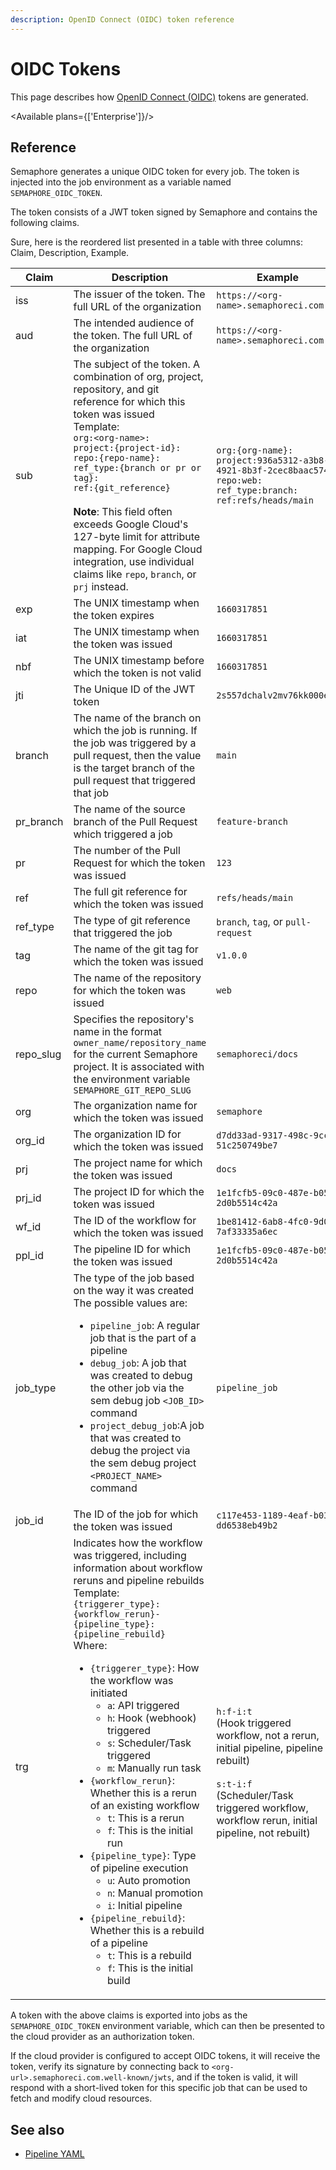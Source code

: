 ```yaml
---
description: OpenID Connect (OIDC) token reference
---
```


# OIDC Tokens

This page describes how [OpenID Connect (OIDC)](../using-semaphore/openid) tokens are generated.

<Available plans={['Enterprise']}/>

## Reference

Semaphore generates a unique OIDC token for every job. The token is injected into the job environment as a variable named `SEMAPHORE_OIDC_TOKEN`.

The token consists of a JWT token signed by Semaphore and contains the following claims.

Sure, here is the reordered list presented in a table with three columns: Claim, Description, Example.

| Claim       | Description                                               | Example                              |
|-------------|-----------------------------------------------------------|--------------------------------------|
| iss         | The issuer of the token. The full URL of the organization | `https://<org-name>.semaphoreci.com` |
| aud         | The intended audience of the token. The full URL of the organization | `https://<org-name>.semaphoreci.com` |
| sub         | The subject of the token. A combination of org, project, repository, and git reference for which this token was issued<br/>Template:<br/> `org:<org-name>:`<br/>`project:{project-id}:`<br/>`repo:{repo-name}:`<br/>`ref_type:{branch or pr or tag}:`<br/>`ref:{git_reference}`<br/><br/>**Note**: This field often exceeds Google Cloud's 127-byte limit for attribute mapping. For Google Cloud integration, use individual claims like `repo`, `branch`, or `prj` instead. | `org:{org-name}:`<br/>`project:936a5312-a3b8-4921-8b3f-2cec8baac574:`<br/>`repo:web:`<br/>`ref_type:branch:`<br/>`ref:refs/heads/main` |
| exp         | The UNIX timestamp when the token expires  | `1660317851` |
| iat         | The UNIX timestamp when the token was issued | `1660317851` |
| nbf         | The UNIX timestamp before which the token is not valid | `1660317851` |
| jti         | The Unique ID of the JWT token | `2s557dchalv2mv76kk000el1` |
| branch      | The name of the branch on which the job is running. If the job was triggered by a pull request, then the value is the target branch of the pull request that triggered that job | `main` |
| pr_branch   | The name of the source branch of the Pull Request which triggered a job | `feature-branch` |
| pr          | The number of the Pull Request for which the token was issued  | `123` |
| ref         | The full git reference for which the token was issued  | `refs/heads/main` |
| ref_type    | The type of git reference that triggered the job  | `branch`, `tag`, or `pull-request` |
| tag         | The name of the git tag for which the token was issued    | `v1.0.0`   |
| repo        | The name of the repository for which the token was issued | `web` |
| repo_slug   | Specifies the repository's name in the format `owner_name/repository_name` for the current Semaphore project. It is associated with the environment variable `SEMAPHORE_GIT_REPO_SLUG` | `semaphoreci/docs`  |
| org         | The organization name for which the token was issued | `semaphore` |
| org_id      | The organization ID for which the token was issued | `d7dd33ad-9317-498c-9cc6-51c250749be7` |
| prj         | The project name for which the token was issued | `docs` |
| prj_id      | The project ID for which the token was issued | `1e1fcfb5-09c0-487e-b051-2d0b5514c42a` |
| wf_id       | The ID of the workflow for which the token was issued | `1be81412-6ab8-4fc0-9d0d-7af33335a6ec` |
| ppl_id      | The pipeline ID for which the token was issued | `1e1fcfb5-09c0-487e-b051-2d0b5514c42a` |
| job_type    | The type of the job based on the way it was created <br/>The possible values are:<ul><li>`pipeline_job`: A regular job that is the part of a pipeline</li><li>`debug_job`: A job that was created to debug the other job via the sem debug job `<JOB_ID>` command</li><li>`project_debug_job`:A job that was created to debug the project via the sem debug project `<PROJECT_NAME>` command</li></ul> | `pipeline_job` |
| job_id      | The ID of the job for which the token was issued | `c117e453-1189-4eaf-b03a-dd6538eb49b2` |
| trg         | Indicates how the workflow was triggered, including information about workflow reruns and pipeline rebuilds<br/>Template: `{triggerer_type}:{workflow_rerun}-{pipeline_type}:{pipeline_rebuild}`<br/>Where:<ul><li>`{triggerer_type}`: How the workflow was initiated<ul><li>`a`: API triggered</li><li>`h`: Hook (webhook) triggered</li><li>`s`: Scheduler/Task triggered</li><li>`m`: Manually run task</li></ul></li><li>`{workflow_rerun}`: Whether this is a rerun of an existing workflow<ul><li>`t`: This is a rerun</li><li>`f`: This is the initial run</li></ul></li><li>`{pipeline_type}`: Type of pipeline execution<ul><li>`u`: Auto promotion</li><li>`n`: Manual promotion</li><li>`i`: Initial pipeline</li></ul></li><li>`{pipeline_rebuild}`: Whether this is a rebuild of a pipeline<ul><li>`t`: This is a rebuild</li><li>`f`: This is the initial build</li></ul></li></ul> | <br/>`h:f-i:t`<br/>(Hook triggered workflow, not a rerun, initial pipeline, pipeline rebuilt)<br/><br/>`s:t-i:f`<br/>(Scheduler/Task triggered workflow, workflow rerun, initial pipeline, not rebuilt) |

A token with the above claims is exported into jobs as the `SEMAPHORE_OIDC_TOKEN` environment variable, which can then be presented to the cloud provider as an authorization token.

If the cloud provider is configured to accept OIDC tokens, it will receive the token, verify its signature by connecting back to `<org-url>.semaphoreci.com.well-known/jwts`, and if the token is valid, it will respond with a short-lived token for this specific job that can be used to fetch and modify cloud resources.

## See also

- [Pipeline YAML](./pipeline-yaml)
